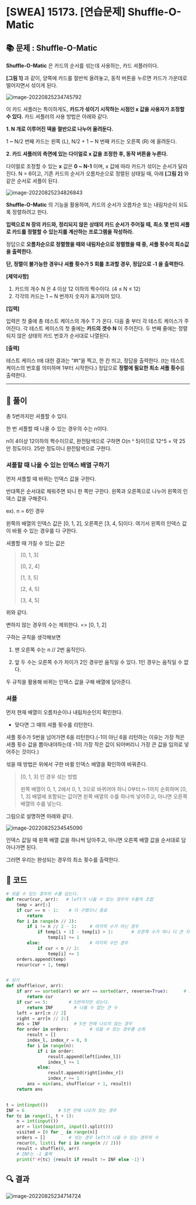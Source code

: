 # [SWEA] 15173. [연습문제] Shuffle-O-Matic

## 📚 문제 : Shuffle-O-Matic

**Shuffle-O-Matic** 은 카드의 순서를 섞는데 사용하는, 카드 셔플러이다.

**[그림 1]** 과 같이, 양쪽에 카드를 절반씩 올려놓고, 동작 버튼을 누르면 카드가 가운데로 떨어지면서 섞이게 된다.

![image-20220825234745792](README.assets/image-20220825234745792.png)

이 카드 셔플러는 특이하게도, **카드가 섞이기 시작하는 시점인 x 값을 사용자가 조정할 수 있다.**
카드 셔플러의 사용 방법은 아래와 같다.

 

**1. N 개로 이루어진 덱을 절반으로 나누어 올려둔다.**

1 ~ N/2 번째 카드는 왼쪽 (L), N/2 + 1 ~ N 번째 카드는 오른쪽 (R) 에 올려둔다.



**2. 카드 셔플러의 측면에 있는 다이얼로 x 값을 조정한 후, 동작 버튼을 누른다.**

다이얼로 조정할 수 있는 **x** 값은 **0 ~ N-1** 이며, x 값에 따라 카드가 섞이는 순서가 달라진다.
N = 6이고, 기존 카드의 순서가 오름차순으로 정렬된 상태일 때, 아래 **[그림 2]** 와 같은 순서로 셔플이 된다.

 ![image-20220825234826843](README.assets/image-20220825234826843.png)

**Shuffle-O-Matic** 의 기능을 활용하여, 카드의 순서가 오름차순 또는 내림차순이 되도록 정렬하려고 한다.

**입력으로 N 장의 카드와, 정리되지 않은 상태의 카드 순서가 주어질 때,
최소 몇 번의 셔플로 카드를 정렬할 수 있는지를 계산하는 프로그램을 작성하라.**

정답으로 **오름차순으로 정렬했을 때와 내림차순으로 정렬했을 때 중, 셔플 횟수의 최소값을 출력한다.**

**단, 정렬이 불가능한 경우나 셔플 횟수가 5 회를 초과할 경우, 정답으로 -1 을 출력한다.**

 

**[제약사항]**

1. 카드의 개수 N 은 4 이상 12 이하의 짝수이다. (4 ≤ N ≤ 12)
2. 각각의 카드는 1 ~ N 번까지 숫자가 표기되어 있다.

 

**[입력]**

입력은 첫 줄에 총 테스트 케이스의 개수 T 가 온다. 다음 줄 부터 각 테스트 케이스가 주어진다.
각 테스트 케이스의 첫 줄에는 **카드의 갯수 N** 이 주어진다.
두 번째 줄에는 정렬되지 않은 상태의 카드 번호가 순서대로 나열된다.

 

**[출력]**

테스트 케이스 t에 대한 결과는 “#t”을 찍고, 한 칸 띄고, 정답을 출력한다.
(t는 테스트 케이스의 번호를 의미하며 1부터 시작한다.) 
정답으로 **정렬에 필요한 최소 셔플 횟수**를 출력한다.

---

## 📖 풀이

총 5번까지만 셔플할 수 있다.

한 번 셔플할 때 나올 수 있는 경우의 수는 n이다.

n이 4이상 12이하의 짝수이므로, 완전탐색으로 구하면 O(n ^ 5)이므로 12^5 = 약 25만 정도이다. 25만 정도이니 완전탐색으로 구한다.

### 셔플할 때 나올 수 있는 인덱스 배열 구하기

먼저 셔플할 때 바뀌는 인덱스 값을 구한다.

반대쪽은 순서대로 채워주면 되니 한 쪽만 구한다. 왼쪽과 오른쪽으로 나누어 왼쪽의 인덱스 값을 구해준다.

ex). n = 6인 경우

왼쪽의 배열의 인덱스 값은 [0, 1, 2], 오른쪽은 [3, 4, 5]이다. 여기서 왼쪽의 인덱스 값이 바뀔 수 있는 경우를 다 구한다.

셔플할 때 가질 수 있는 값은

> [0, 1, 3]
>
> [0, 2, 4]
>
> [1, 3, 5]
>
> [2, 4, 5]
>
> [3, 4, 5]

위와 같다.

변하지 않는 경우의 수는 제외한다. => [0, 1, 2]

구하는 규칙을 생각해보면

1. 맨 오른쪽 수는 n // 2번 움직인다.

2. 앞 두 수는 오른쪽 수가 차이가 2인 경우만 움직일 수 있다. 1인 경우는 움직일 수 없다.

두 규칙을 활용해 바뀌는 인덱스 값을 구해 배열에 담아준다.

### 셔플

먼저 현재 배열이 오름차순이나 내림차순인지 확인한다.

- 맞다면 그 때의 셔플 횟수를 리턴한다.

셔플 횟수가 5번을 넘어가면 6을 리턴한다.(-1이 아닌 6을 리턴하는 이유는 가장 적은 셔플 횟수 값을 뽑아내야하는데 -1이 가장 작은 값이 되어버리니 가장 큰 값을 임의로 넣어주는 것이다.)

섞을 때 방법은 위에서 구한 바뀔 인덱스 배열을 확인하여 바꿔준다.

> [0, 1, 3] 인 경우 섞는 방법
>
> 왼쪽 배열이 0, 1, 2에서 0, 1, 3으로 바뀌어야 하니 0부터 n-1까지 순회하며 [0, 1, 3] 배열에 포함되는 값이면 왼쪽 배열의 수를 하나씩 넣어주고, 아니면 오른쪽 배열의 수를 넣는다.

그림으로 설명하면 아래와 같다.

![image-20220825234545090](README.assets/image-20220825234545090.png)

인덱스 값일 때 왼쪽 배열 값을 하나씩 담아주고, 아니면 오른쪽 배열 값을 순서대로 담아나가면 된다.

그러면 우리는 완성되는 경우의 최소 횟수를 출력한다.

## 📒 코드

```python
# 섞을 수 있는 경우의 수를 담는다.
def recur(cur, arr):   # left가 나올 수 있는 경우의 수들의 조합
    temp = arr[:]
    if cur == n - 1:    # 다 구했으니 종료
        return
    for i in range(n // 2):
        if i != n // 2 - 1:     # 마지막 수가 아닌 경우
            if temp[i + 1] - temp[i] > 1:       # 오른쪽 수가 하나 더 큰 지 확인
                temp[i] += 1
        else:                   # 마지막 수인 경우
            if cur < n // 2:
                temp[i] += 1
    orders.append(temp)
    recur(cur + 1, temp)


# 섞기
def shuffle(cur, arr):
    if arr == sorted(arr) or arr == sorted(arr, reverse=True):      # 오름차순이나 내림차순인 경우 횟수를 리턴
        return cur
    if cur == 5:        # 5번까지만 섞는다.
        return INF        # 나올 수 없는 큰 수
    left = arr[:n // 2]
    right = arr[n // 2:]
    ans = INF             # 5번 안에 나오지 않는 경우
    for order in orders:        # 섞을 수 있는 경우를 순회
        result = []
        index_l, index_r = 0, 0
        for i in range(n):
            if i in order:
                result.append(left[index_l])
                index_l += 1
            else:
                result.append(right[index_r])
                index_r += 1
        ans = min(ans, shuffle(cur + 1, result))
    return ans


t = int(input())
INF = 6             # 5번 안에 나오지 않는 경우
for tc in range(1, t + 1):
    n = int(input())
    arr = list(map(int, input().split()))
    visited = [0 for _ in range(n)]
    orders = []         # 섞는 경우 left가 나올 수 있는 경우의 수
    recur(0, list(i for i in range(n // 2)))
    result = shuffle(0, arr)
    # INF는 -1 출력
    print(f'#{tc} {result if result != INF else -1}')
```

## 🔍 결과

![image-20220825234714724](README.assets/image-20220825234714724.png)